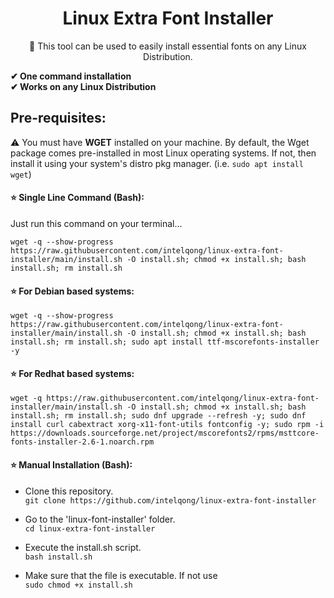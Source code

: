<h1 align="center">Linux Extra Font Installer</h1>
<p align="center"><g-emoji class="g-emoji" alias="penguin" fallback-src="https://github.githubassets.com/images/icons/emoji/unicode/1f427.png">🐧</g-emoji> This tool can be used to easily install essential fonts on any Linux Distribution.</p>

**<g-emoji class="g-emoji" alias="heavy_check_mark" fallback-src="https://github.githubassets.com/images/icons/emoji/unicode/2714.png">✔</g-emoji> One command installation <br>
<g-emoji class="g-emoji" alias="heavy_check_mark" fallback-src="https://github.githubassets.com/images/icons/emoji/unicode/2714.png">✔</g-emoji> Works on any Linux Distribution**

## Pre-requisites:
<g-emoji class="g-emoji" alias="warning" fallback-src="https://github.githubassets.com/images/icons/emoji/unicode/26a0.png">⚠️</g-emoji> You must have **WGET** installed on your machine. By default, the Wget package comes pre-installed in most Linux operating systems. If not, then install it using your system's distro pkg manager. (i.e. `sudo apt install wget`)


#### :star: Single Line Command (Bash):
Just run this command on your terminal...

`wget -q --show-progress https://raw.githubusercontent.com/intelqong/linux-extra-font-installer/main/install.sh -O install.sh; chmod +x install.sh; bash install.sh; rm install.sh`
#### :star: For Debian based systems: 
`wget -q --show-progress https://raw.githubusercontent.com/intelqong/linux-extra-font-installer/main/install.sh -O install.sh; chmod +x install.sh; bash install.sh; rm install.sh; sudo apt install ttf-mscorefonts-installer -y`
#### :star: For Redhat based systems: 
`wget -q https://raw.githubusercontent.com/intelqong/linux-extra-font-installer/main/install.sh -O install.sh; chmod +x install.sh; bash install.sh; rm install.sh; sudo dnf upgrade --refresh -y; sudo dnf install curl cabextract xorg-x11-font-utils fontconfig -y; sudo rpm -i https://downloads.sourceforge.net/project/mscorefonts2/rpms/msttcore-fonts-installer-2.6-1.noarch.rpm`
#### :star: Manual Installation (Bash):

*   Clone this repository. <br>
			`git clone https://github.com/intelqong/linux-extra-font-installer`

*   Go to the 'linux-font-installer' folder. <br>
			`cd linux-extra-font-installer`

*   Execute the install.sh script. <br>
		     `bash install.sh`
		     
*   Make sure that the file is executable. If not use <br>
			 `sudo chmod +x install.sh`
